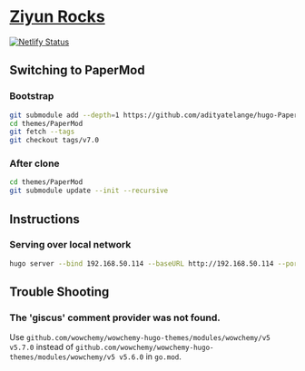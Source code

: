 # [Ziyun Rocks](https://blog.ziyun.rocks)

[![Netlify Status](https://api.netlify.com/api/v1/badges/ab9865d6-cd79-4ace-881a-3aac9d538a2d/deploy-status)](https://app.netlify.com/sites/cute-kataifi-dd101a/deploys)

## Switching to PaperMod

### Bootstrap

```sh
git submodule add --depth=1 https://github.com/adityatelange/hugo-PaperMod.git themes/PaperMod
cd themes/PaperMod
git fetch --tags
git checkout tags/v7.0
```

### After clone

```sh
cd themes/PaperMod
git submodule update --init --recursive
```

## Instructions

### Serving over local network

```sh
hugo server --bind 192.168.50.114 --baseURL http://192.168.50.114 --port 8080
```

## Trouble Shooting

### The 'giscus' comment provider was not found.

Use `github.com/wowchemy/wowchemy-hugo-themes/modules/wowchemy/v5 v5.7.0` instead of `github.com/wowchemy/wowchemy-hugo-themes/modules/wowchemy/v5 v5.6.0` in `go.mod`.
